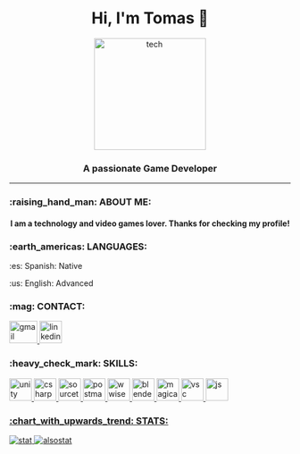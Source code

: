<h1 align='center'>Hi, I'm Tomas 👋</h1>
<div align="center">
<img src='https://aws1.discourse-cdn.com/business6/uploads/glitch/optimized/2X/c/ca4dff4f8a1797712edf717970e4193e09ba0f9c_2_500x500.gif' alt='tech'  width='200' height='200'/>
</div>
<h3 align="center">A passionate Game Developer</h3>

<hr/>
<h3>:raising_hand_man: ABOUT ME:</h3>
<h4 align='center'>I am a technology and video games lover. Thanks for checking my profile!</h4>
<h3>:earth_americas: LANGUAGES:</h3>
<p>:es: Spanish: Native</p>
<p>:us: English: Advanced</p>
<h3>:mag: CONTACT:</h3>
<a href="mailto:tomasfernandezvaldes@gmail.com" target="_blank"> <img src="https://upload.wikimedia.org/wikipedia/commons/thumb/7/7e/Gmail_icon_%282020%29.svg/2560px-Gmail_icon_%282020%29.svg.png" alt="gmail" width="50" height="40"/> </a>
<a href="https://www.linkedin.com/in/tomasferval/" target="_blank"> <img src="https://cdn-icons-png.flaticon.com/512/174/174857.png" alt="linkedin" width="40" height="40"/> </a>




<h3>:heavy_check_mark: SKILLS:</h3>
  <a href="https://unity.com/" target="_blank"> <img src="https://i.redd.it/tu3gt6ysfxq71.png" alt="unity" width="40" height="40"/>
  <a href="https://en.wikipedia.org/wiki/C_Sharp_(programming_language)#:~:text=C%23%20(%2F%CB%8Csi%CB%90%20%CB%88,and%20component%2Doriented%20programming%20disciplines." target="_blank"> <img src="https://www.javacodegeeks.com/wp-content/uploads/2024/01/pngegg-1-1.png" alt="csharp" width="40" height="40"/>
  <a href="https://www.sourcetreeapp.com/" target="_blank"> <img src="https://seeklogo.com/images/S/sourcetree-logo-852CEF45CF-seeklogo.com.png" alt="sourcetree" width="40" height="40"/>
  <a href="https://www.postman.com/" target="_blank"> <img src="https://seeklogo.com/images/P/postman-api-platform-logo-D6B8AB9B0D-seeklogo.com.png" alt="postman" width="40" height="40"/>  
  <a href="https://www.audiokinetic.com/en/wwise/overview/" target="_blank"> <img src="https://i.pinimg.com/originals/b7/47/3f/b7473f7b45d8d64863c7c4daeeef7c05.png" alt="wwise" width="40" height="40"/>
  <a href="https://www.blender.org/" target="_blank"> <img src="https://cdn3d.iconscout.com/3d/premium/thumb/blender-5293825-4438958.png?f=webp" alt="blender" width="40" height="40"/>
  <a href="https://ephtracy.github.io/" target="_blank"> <img src="https://www.macdo.cn/wp-content/uploads/2021/04/1683606319-8421106f34bd7bf.png" alt="magicavoxel" width="40" height="40"/>
  <a href="https://code.visualstudio.com/" target="_blank"> <img src="https://upload.wikimedia.org/wikipedia/commons/thumb/9/9a/Visual_Studio_Code_1.35_icon.svg/768px-Visual_Studio_Code_1.35_icon.svg.png" alt="vsc" width="40" height="40"/>
  <a href="https://www.javascript.com/" target="_blank"> <img src="https://upload.wikimedia.org/wikipedia/commons/6/6a/JavaScript-logo.png" alt="js" width="40" height="40"/>
  

<h3>:chart_with_upwards_trend: STATS:</h3>
 <img src='https://github-readme-stats.vercel.app/api?username=tomasfv&show_icons=true&theme=highcontrast&title_color=cfd147&locale=en' alt='stat'/>
 <img src='https://github-readme-streak-stats.herokuapp.com/?user=tomasfv&theme=dark' alt='alsostat'/>
    
    
    
    
  





<!-- ### Hi there 👋
<!--
**codebucks27/codebucks27** is a ✨ _special_ ✨ repository because its `README.md` (this file) appears on your GitHub profile.
Here are some ideas to get you started:
- 🔭 I’m currently working on ...
- 🌱 I’m currently learning ...
- 👯 I’m looking to collaborate on ...
- 🤔 I’m looking for help with ...
- 💬 Ask me about ...
- 📫 How to reach me: ...
- 😄 Pronouns: ...
- ⚡ Fun fact: ...
-->


<!--
**tomasfv/tomasfv** is a ✨ _special_ ✨ repository because its `README.md` (this file) appears on your GitHub profile.

Here are some ideas to get you started:

- 🔭 I’m currently working on ...
- 🌱 I’m currently learning ...
- 👯 I’m looking to collaborate on ...
- 🤔 I’m looking for help with ...
- 💬 Ask me about ...
- 📫 How to reach me: ...
- 😄 Pronouns: ...
- ⚡ Fun fact: ...
-->
